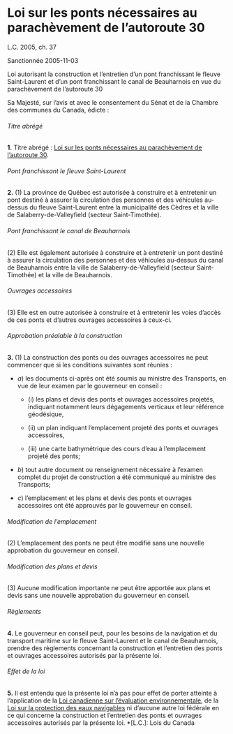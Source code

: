 # Loi sur les ponts nécessaires au parachèvement de l’autoroute 30

L.C. 2005, ch. 37

Sanctionnée 2005-11-03

Loi autorisant la construction et l’entretien d’un pont franchissant le fleuve Saint-Laurent et d’un pont franchissant le canal de Beauharnois en vue du parachèvement de l’autoroute 30

Sa Majesté, sur l’avis et avec le consentement du Sénat et de la Chambre des communes du Canada, édicte :

###### Titre abrégé

**1.** Titre abrégé : [Loi sur les ponts nécessaires au parachèvement de l’autoroute 30](/canada/fra/lois/H/H-3.8.md).

###### Pont franchissant le fleuve Saint-Laurent

**2.** (1) La province de Québec est autorisée à construire et à entretenir un pont destiné à assurer la circulation des personnes et des véhicules au-dessus du fleuve Saint-Laurent entre la municipalité des Cèdres et la ville de Salaberry-de-Valleyfield (secteur Saint-Timo­thée).

###### Pont franchissant le canal de Beauharnois

(2) Elle est également autorisée à construire et à entretenir un pont destiné à assurer la circulation des personnes et des véhicules au-dessus du canal de Beauharnois entre la ville de Salaberry-de-Valleyfield (secteur Saint-Timothée) et la ville de Beauharnois.

###### Ouvrages accessoires

(3) Elle est en outre autorisée à construire et à entretenir les voies d’accès de ces ponts et d’autres ouvrages accessoires à ceux-ci.

###### Approbation préalable à la construction

**3.** (1) La construction des ponts ou des ouvrages accessoires ne peut commencer que si les conditions suivantes sont réunies :

  * _a_) les documents ci-après ont été soumis au ministre des Transports, en vue de leur examen par le gouverneur en conseil :

    * (i) les plans et devis des ponts et ouvrages accessoires projetés, indiquant notamment leurs dégagements verticaux et leur référence géodésique,

    * (ii) un plan indiquant l’emplacement projeté des ponts et ouvrages accessoires,

    * (iii) une carte bathymétrique des cours d’eau à l’emplacement projeté des ponts;

  * _b_) tout autre document ou renseignement nécessaire à l’examen complet du projet de construction a été communiqué au ministre des Transports;

  * _c_) l’emplacement et les plans et devis des ponts et ouvrages accessoires ont été approuvés par le gouverneur en conseil.

###### Modification de l’emplacement

(2) L’emplacement des ponts ne peut être modifié sans une nouvelle approbation du gouverneur en conseil.

###### Modification des plans et devis

(3) Aucune modification importante ne peut être apportée aux plans et devis sans une nouvelle approbation du gouverneur en conseil.

###### Règlements

**4.** Le gouverneur en conseil peut, pour les besoins de la navigation et du transport maritime sur le fleuve Saint-Laurent et le canal de Beauharnois, prendre des règlements concernant la construction et l’entretien des ponts et ouvrages accessoires autorisés par la présente loi.

###### Effet de la loi

**5.** Il est entendu que la présente loi n’a pas pour effet de porter atteinte à l’application de la [Loi canadienne sur l’évaluation environnementale](/canada/fra/lois/C/C-15.2.md), de la [Loi sur la protection des eaux navigables](/canada/fra/lois/N/N-22.md) ni d’aucune autre loi fédérale en ce qui concerne la construction et l’entretien des ponts et ouvrages accessoires autorisés par la présente loi.
  *[L.C.]: Lois du Canada
